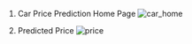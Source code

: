 1) Car Price Prediction Home Page ![car_home](https://github.com/Ashish-21CS132/Car-Price-Prediction-ML_Model/assets/98982437/24afdbd7-ccc3-46c2-8301-94e84f6b1f6f)

2) Predicted Price ![price](https://github.com/Ashish-21CS132/Car-Price-Prediction-ML_Model/assets/98982437/7e2b140f-73be-4460-81b9-a31b4e989004)

